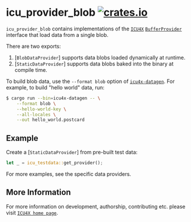 # icu_provider_blob [![crates.io](https://img.shields.io/crates/v/icu_provider_blob)](https://crates.io/crates/icu_provider_blob)

`icu_provider_blob` contains implementations of the [`ICU4X`] [`BufferProvider`] interface
that load data from a single blob.

There are two exports:

1. [`BlobDataProvider`] supports data blobs loaded dynamically at runtime.
2. [`StaticDataProvider`] supports data blobs baked into the binary at compile time.

To build blob data, use the `--format blob` option of [`icu4x-datagen`]. For example, to build
"hello world" data, run:

```bash
$ cargo run --bin=icu4x-datagen -- \
    --format blob \
    --hello-world-key \
    --all-locales \
    --out hello_world.postcard
```

## Example

Create a [`StaticDataProvider`] from pre-built test data:

```rust
let _ = icu_testdata::get_provider();
```

For more examples, see the specific data providers.

[`ICU4X`]: ../icu/index.html
[`BufferProvider`]: icu_provider::BufferProvider
[`icu4x-datagen`]: https://github.com/unicode-org/icu4x/tree/main/provider/datagen#readme

## More Information

For more information on development, authorship, contributing etc. please visit [`ICU4X home page`](https://github.com/unicode-org/icu4x).
